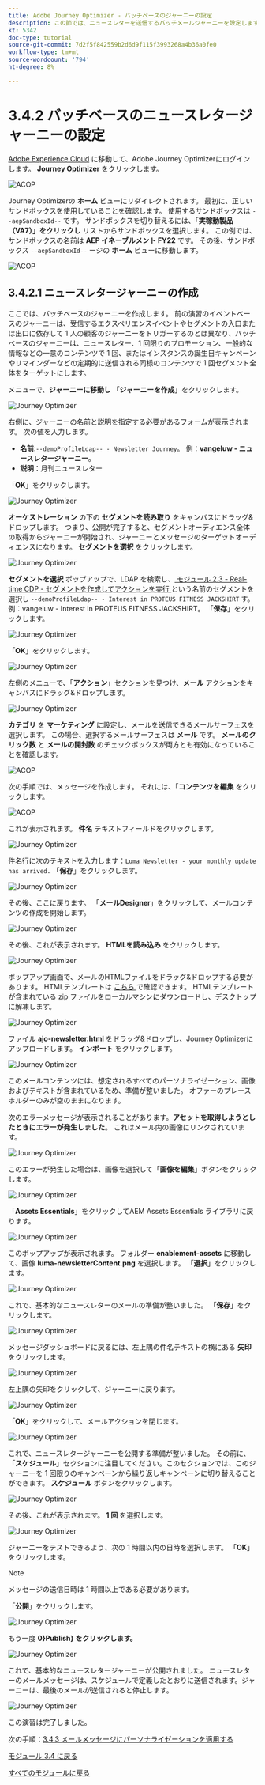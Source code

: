 ```yaml
---
title: Adobe Journey Optimizer - バッチベースのジャーニーの設定
description: この節では、ニュースレターを送信するバッチメールジャーニーを設定します
kt: 5342
doc-type: tutorial
source-git-commit: 7d2f5f842559b2d6d9f115f3993268a4b36a0fe0
workflow-type: tm+mt
source-wordcount: '794'
ht-degree: 8%

---
```


# 3.4.2 バッチベースのニュースレタージャーニーの設定

[Adobe Experience Cloud](https://experience.adobe.com) に移動して、Adobe Journey Optimizerにログインします。 **Journey Optimizer** をクリックします。

![ACOP](./../../../modules/ajo-b2c/module3.2/images/acophome.png)

Journey Optimizerの **ホーム** ビューにリダイレクトされます。 最初に、正しいサンドボックスを使用していることを確認します。 使用するサンドボックスは `--aepSandboxId--` です。 サンドボックスを切り替えるには、「**実稼動製品（VA7）」をクリックし** リストからサンドボックスを選択します。 この例では、サンドボックスの名前は **AEP イネーブルメント FY22** です。 その後、サンドボックス `--aepSandboxId--` ージの **ホーム** ビューに移動します。

![ACOP](./../../../modules/ajo-b2c/module3.2/images/acoptriglp.png)

## 3.4.2.1 ニュースレタージャーニーの作成

ここでは、バッチベースのジャーニーを作成します。 前の演習のイベントベースのジャーニーは、受信するエクスペリエンスイベントやセグメントの入口または出口に依存して 1 人の顧客のジャーニーをトリガーするのとは異なり、バッチベースのジャーニーは、ニュースレター、1 回限りのプロモーション、一般的な情報などの一意のコンテンツで 1 回、またはインスタンスの誕生日キャンペーンやリマインダーなどの定期的に送信される同様のコンテンツで 1 回セグメント全体をターゲットにします。

メニューで、**ジャーニーに移動し** 「**ジャーニーを作成**」をクリックします。

![Journey Optimizer](./images/oc43.png)

右側に、ジャーニーの名前と説明を指定する必要があるフォームが表示されます。 次の値を入力します。

- **名前**:`--demoProfileLdap-- - Newsletter Journey`。 例：**vangeluw - ニュースレタージャーニー**。
- **説明**：月刊ニュースレター

「**OK**」をクリックします。

![Journey Optimizer](./images/batchj2.png)

**オーケストレーション** の下の **セグメントを読み取り** をキャンバスにドラッグ&amp;ドロップします。 つまり、公開が完了すると、セグメントオーディエンス全体の取得からジャーニーが開始され、ジャーニーとメッセージのターゲットオーディエンスになります。 **セグメントを選択** をクリックします。

![Journey Optimizer](./images/batchj3.png)

**セグメントを選択** ポップアップで、LDAP を検索し、[ モジュール 2.3 - Real-time CDP - セグメントを作成してアクションを実行 ](./../../../modules/rtcdp-b2c/module2.3/real-time-cdp-build-a-segment-take-action.md) という名前のセグメントを選択し `--demoProfileLdap-- - Interest in PROTEUS FITNESS JACKSHIRT` す。 例：vangeluw - Interest in PROTEUS FITNESS JACKSHIRT。 「**保存**」をクリックします。

![Journey Optimizer](./images/batchj5.png)

「**OK**」をクリックします。

![Journey Optimizer](./images/batchj6.png)

左側のメニューで、「**アクション**」セクションを見つけ、**メール** アクションをキャンバスにドラッグ&amp;ドロップします。

![Journey Optimizer](./images/batchj7.png)

**カテゴリ** を **マーケティング** に設定し、メールを送信できるメールサーフェスを選択します。 この場合、選択するメールサーフェスは **メール** です。 **メールのクリック数** と **メールの開封数** のチェックボックスが両方とも有効になっていることを確認します。

![ACOP](./images/journeyactions1eee.png)

次の手順では、メッセージを作成します。 それには、「**コンテンツを編集** をクリックします。

![ACOP](./images/journeyactions2.png)

これが表示されます。 **件名** テキストフィールドをクリックします。

![Journey Optimizer](./images/batch4.png)

件名行に次のテキストを入力します：`Luma Newsletter - your monthly update has arrived.` 「**保存**」をクリックします。

![Journey Optimizer](./images/batch5.png)

その後、ここに戻ります。 「**メールDesigner**」をクリックして、メールコンテンツの作成を開始します。

![Journey Optimizer](./images/batch6.png)

その後、これが表示されます。 **HTMLを読み込み** をクリックします。

![Journey Optimizer](./images/batch7.png)

ポップアップ画面で、メールのHTMLファイルをドラッグ&amp;ドロップする必要があります。 HTMLテンプレートは [ こちら ](./../../../assets/html/ajo-newsletter.html.zip) で確認できます。 HTMLテンプレートが含まれている zip ファイルをローカルマシンにダウンロードし、デスクトップに解凍します。

![Journey Optimizer](./images/html1.png)

ファイル **ajo-newsletter.html** をドラッグ&amp;ドロップし、Journey Optimizerにアップロードします。 **インポート** をクリックします。

![Journey Optimizer](./images/batch8.png)

このメールコンテンツには、想定されるすべてのパーソナライゼーション、画像およびテキストが含まれているため、準備が整いました。 オファーのプレースホルダーのみが空のままになります。

次のエラーメッセージが表示されることがあります。**アセットを取得しようとしたときにエラーが発生しました**。 これはメール内の画像にリンクされています。

![Journey Optimizer](./images/errorfetch.png)

このエラーが発生した場合は、画像を選択して「**画像を編集**」ボタンをクリックします。

![Journey Optimizer](./images/errorfetch1.png)

「**Assets Essentials**」をクリックしてAEM Assets Essentials ライブラリに戻ります。

![Journey Optimizer](./images/errorfetch2.png)

このポップアップが表示されます。 フォルダー **enablement-assets** に移動して、画像 **luma-newsletterContent.png** を選択します。 「**選択**」をクリックします。

![Journey Optimizer](./images/errorfetch3.png)

これで、基本的なニュースレターのメールの準備が整いました。 「**保存**」をクリックします。

![Journey Optimizer](./images/ready.png)

メッセージダッシュボードに戻るには、左上隅の件名テキストの横にある **矢印** をクリックします。

![Journey Optimizer](./images/batch9.png)

左上隅の矢印をクリックして、ジャーニーに戻ります。

![Journey Optimizer](./images/oc79aeee.png)

「**OK**」をクリックして、メールアクションを閉じます。

![Journey Optimizer](./images/oc79beee.png)

これで、ニュースレタージャーニーを公開する準備が整いました。 その前に、「**スケジュール**」セクションに注目してください。このセクションでは、このジャーニーを 1 回限りのキャンペーンから繰り返しキャンペーンに切り替えることができます。 **スケジュール** ボタンをクリックします。

![Journey Optimizer](./images/batchj12.png)

その後、これが表示されます。 **1 回** を選択します。

![Journey Optimizer](./images/sch1.png)

ジャーニーをテストできるよう、次の 1 時間以内の日時を選択します。 「**OK**」をクリックします。

>[!NOTE]
>
>メッセージの送信日時は 1 時間以上である必要があります。

「**公開**」をクリックします。

![Journey Optimizer](./images/batchj13.png)

もう一度 **0}Publish} をクリックします。**

![Journey Optimizer](./images/batchj14.png)

これで、基本的なニュースレタージャーニーが公開されました。 ニュースレターのメールメッセージは、スケジュールで定義したとおりに送信されます。ジャーニーは、最後のメールが送信されると停止します。

![Journey Optimizer](./images/batchj14eee.png)

この演習は完了しました。

次の手順：[3.4.3 メールメッセージにパーソナライゼーションを適用する ](./ex3.md)

[モジュール 3.4 に戻る](./journeyoptimizer.md)

[すべてのモジュールに戻る](../../../overview.md)
